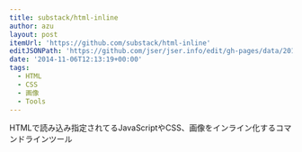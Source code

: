 ```yaml
---
title: substack/html-inline
author: azu
layout: post
itemUrl: 'https://github.com/substack/html-inline'
editJSONPath: 'https://github.com/jser/jser.info/edit/gh-pages/data/2014/11/index.json'
date: '2014-11-06T12:13:19+00:00'
tags:
  - HTML
  - CSS
  - 画像
  - Tools
---
```

HTMLで読み込み指定されてるJavaScriptやCSS、画像をインライン化するコマンドラインツール
